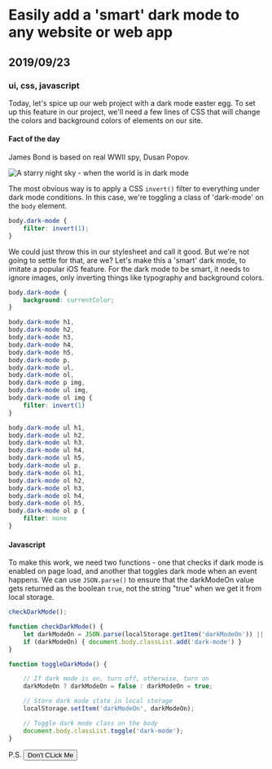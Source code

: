 # Easily add a 'smart' dark mode to any website or web app
## 2019/09/23
### ui, css, javascript

Today, let's spice up our web project with a dark mode easter egg. To set up this feature in our project, we'll need a few lines of CSS that will change the colors and background colors of elements on our site.

#### Fact of the day
James Bond is based on real WWII spy, Dusan Popov.

![A starry night sky - when the world is in dark mode](/_images/blog/starry-sky.webp)

The most obvious way is to apply a CSS `invert()` filter to everything under dark mode conditions.  In this case, we're toggling a class of 'dark-mode' on the `body` element.

```css
body.dark-mode {
    filter: invert(1);
}
```

We could just throw this in our stylesheet and call it good. But we're not going to settle for that, are we? Let's make this a 'smart' dark mode, to imitate a popular iOS feature. For the dark mode to be smart, it needs to ignore images, only inverting things like typography and background colors.

```css
body.dark-mode {
    background: currentColor;
}

body.dark-mode h1,
body.dark-mode h2,
body.dark-mode h3,
body.dark-mode h4,
body.dark-mode h5,
body.dark-mode p,
body.dark-mode ul,
body.dark-mode ol,
body.dark-mode p img,
body.dark-mode ul img,
body.dark-mode ol img {
    filter: invert(1)
}

body.dark-mode ul h1,
body.dark-mode ul h2,
body.dark-mode ul h3,
body.dark-mode ul h4,
body.dark-mode ul h5,
body.dark-mode ul p,
body.dark-mode ol h1,
body.dark-mode ol h2,
body.dark-mode ol h3,
body.dark-mode ol h4,
body.dark-mode ol h5,
body.dark-mode ol p {
    filter: none
}
```

#### Javascript
To make this work, we need two functions - one that checks if dark mode is enabled on page load, and another that toggles dark mode when an event happens. We can use `JSON.parse()` to ensure that the darkModeOn value gets returned as the boolean `true`, not the string "true" when we get it from local storage.

```javascript
checkDarkMode();

function checkDarkMode() {
    let darkModeOn = JSON.parse(localStorage.getItem('darkModeOn')) || false;
    if (darkModeOn) { document.body.classList.add('dark-mode') }
}

function toggleDarkMode() {

    // If dark mode is on, turn off, otherwise, turn on
    darkModeOn ? darkModeOn = false : darkModeOn = true;

    // Store dark mode state in local storage
    localStorage.setItem('darkModeOn', darkModeOn);

    // Toggle dark mode class on the body
    document.body.classList.toggle('dark-mode');
}
```

P.S. <button aria-label="toggle dark mode on this site" onclick="toggleDarkMode()">Don't CLick Me</button>